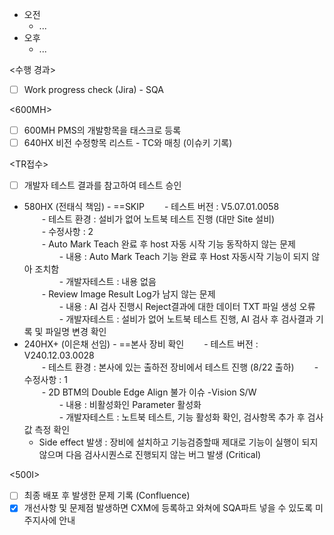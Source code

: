 - 오전
	- ...
- 오후
	- ...

<수행 경과>
- [ ] Work progress check (Jira) - SQA

\<600MH>
- [ ] 600MH PMS의 개발항목을 태스크로 등록
- [ ] 640HX 비전 수정항목 리스트 - TC와 매칭 (이슈키 기록)

<TR접수>
- [ ] 개발자 테스트 결과를 참고하여 테스트 승인
- 580HX (전태식 책임) - ==SKIP
  - 테스트 버전 : V5.07.01.0058  
  - 테스트 환경 : 설비가 없어 노트북 테스트 진행 (대만 Site 설비)  
  - 수정사항 : 2  
  - Auto Mark Teach 완료 후 host 자동 시작 기능 동작하지 않는 문제  
    - 내용 : Auto Mark Teach 기능 완료 후 Host 자동시작 기능이 되지 않아 조치함  
    - 개발자테스트 : 내용 없음  
  - Review Image Result Log가 남지 않는 문제  
    - 내용 : AI 검사 진행시 Reject결과에 대한 데이터 TXT 파일 생성 오류  
    - 개발자테스트 : 설비가 없어 노트북 테스트 진행, AI 검사 후 검사결과 기록 및 파일명 변경 확인  
- 240HX+ (이은채 선임) - ==본사 장비 확인
  - 테스트 버전 : V240.12.03.0028  
  - 테스트 환경 : 본사에 있는 출하전 장비에서 테스트 진행 (8/22 출하)
  - 수정사항 : 1  
  - 2D BTM의 Double Edge Align 불가 이슈 -Vision S/W  
    - 내용 : 비활성화인 Parameter 활성화  
    - 개발자테스트 : 노트북 테스트, 기능 활성화 확인, 검사항목 추가 후 검사값 측정 확인
	- Side effect 발생 : 장비에 설치하고 기능검증할때 제대로 기능이 실행이 되지 않으며 다음 검사시퀀스로 진행되지 않는 버그 발생 (Critical)

<500I>
- [ ] 최종 배포 후 발생한 문제 기록 (Confluence)
- [x] 개선사항 및 문제점 발생하면 CXM에 등록하고 와쳐에 SQA파트 넣을 수 있도록 미주지사에 안내